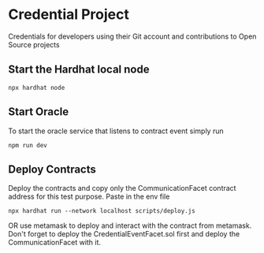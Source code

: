 # Credential Project
Credentials for developers using their Git account and contributions to Open Source projects

## Start the Hardhat local node
```
npx hardhat node
```

## Start Oracle
To start the oracle service that listens to contract event simply run
```
npm run dev
```
## Deploy Contracts
Deploy the contracts and copy only the CommunicationFacet contract address for this test purpose. Paste in the env file
```
npx hardhat run --network localhost scripts/deploy.js
```
OR
use metamask to deploy and interact with the contract from metamask. Don't forget to deploy the CredentialEventFacet.sol first and deploy the CommunicationFacet with it.




